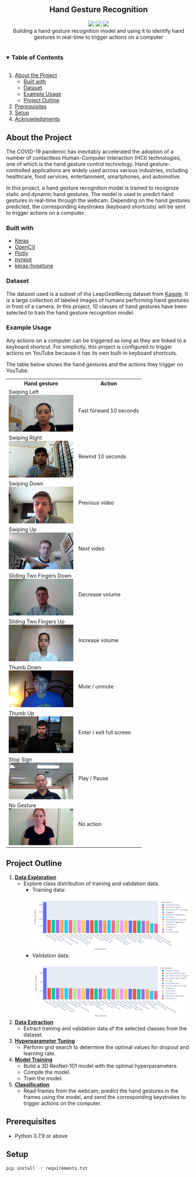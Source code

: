 <div align="center">
  <h2 align="center">Hand Gesture Recognition</h2>
  <p align="center">
    <img src="https://img.shields.io/badge/Deep%20Learning-blue"/>
    <img src="https://img.shields.io/badge/Computer%20Vision-orange"/>
    <img src="https://img.shields.io/badge/Human--Computer%20Interaction-success"/>
    <br>
    Building a hand gesture recognition model and using it to identify hand gestures in real-time to trigger actions on a computer
  </p>
</div>

<details open="open">
  <summary><h3 style="display: inline-block">Table of Contents</h3></summary>
  <ol>
    <li>
      <a href="#about-the-project">About the Project</a>
      <ul>
        <li>
          <a href="#built-with">Built with</a>
        </li>
        <li>
          <a href="#dataset">Dataset</a>
        </li>
        <li>
          <a href="#example-usage">Example Usage</a>
        </li>
        <li>
          <a href="#project-outline">Project Outline</a>
        </li>
      </ul>
    </li>
    <li>
      <a href="#prerequisites">Prerequisites</a>
    </li>
    <li>
      <a href="#setup">Setup</a>
    </li>
    <li>
      <a href="#acknowledgments">Acknowledgments</a>
    </li>
  </ol>
</details>

## About the Project

The COVID-19 pandemic has inevitably accelerated the adoption of a number of contactless Human-Computer Interaction (HCI) technologies, one of which is the hand gesture control technology. Hand gesture-controlled applications are widely used across various industries, including healthcare, food services, entertainment, smartphones, and automotive.

In this project, a hand gesture recognition model is trained to recognize static and dynamic hand gestures. The model is used to predict hand gestures in real-time through the webcam. Depending on the hand gestures predicted, the corresponding keystrokes (keyboard shortcuts) will be sent to trigger actions on a computer.

### Built with

* [Keras](https://keras.io/)
* [OpenCV](https://opencv.org/)
* [Plotly](https://plotly.com/)
* [pynput](https://pynput.readthedocs.io/en/latest/)
* [keras-hypetune](https://github.com/cerlymarco/keras-hypetune)

### Dataset

The dataset used is a subset of the LeapGestRecog dataset from [Kaggle](https://www.kaggle.com/datasets/gti-upm/leapgestrecog). It is a large collection of labeled images of humans performing hand gestures in front of a camera. In this project, 10 classes of hand gestures have been selected to train the hand gesture recognition model.

### Example Usage

Any actions on a computer can be triggered as long as they are linked to a keyboard shortcut. For simplicity, this project is configured to trigger actions on YouTube because it has its own built-in keyboard shortcuts.

The table below shows the hand gestures and the actions they trigger on YouTube.

<div>
  <table>
    <tr>
      <th>Hand gesture</th>
      <th>Action</th>
    </tr>
    <tr>
      <td>Swiping Left<br><img src="assets/swiping_left.gif" alt="swiping_left"></td>
      <td>Fast forward 10 seconds</td>
    </tr>
    <tr>
      <td>Swiping Right<br><img src="assets/swiping_right.gif" alt="swiping_right"></td>
      <td>Rewind 10 seconds</td>
    </tr>
    <tr>
      <td>Swiping Down<br><img src="assets/swiping_down.gif" alt="swiping_down"></td>
      <td>Previous video</td>
    </tr>
    <tr>
      <td>Swiping Up<br><img src="assets/swiping_up.gif" alt="swiping_up"></td>
      <td>Next video</td>
    </tr>
    <tr>
      <td>Sliding Two Fingers Down<br><img src="assets/sliding_two_fingers_down.gif" alt="sliding_two_fingers_down"></td>
      <td>Decrease volume</td>
    </tr>
    <tr>
      <td>Sliding Two Fingers Up<br><img src="assets/sliding_two_fingers_up.gif" alt="sliding_two_fingers_up"></td>
      <td>Increase volume</td>
    </tr>
    <tr>
      <td>Thumb Down<br><img src="assets/thumb_down.gif" alt="thumb_down"></td>
      <td>Mute / unmute</td>
    </tr>
    <tr>
      <td>Thumb Up<br><img src="assets/thumb_up.gif" alt="thumb_up"></td>
      <td>Enter / exit full screen</td>
    </tr>
    <tr>
      <td>Stop Sign<br><img src="assets/stop_sign.gif" alt="stop_sign"></td>
      <td>Play / Pause</td>
    </tr>
    <tr>
      <td>No Gesture<br><img src="assets/no_gesture.gif" alt="no_gesture"></td>
      <td>No action</td>
    </tr>
  </table>
</div>

## Project Outline

1. **[Data Exploration](DataExploration&Extraction.ipynb)**
   * Explore class distribution of training and validation data.
     - Training data:<br><img src="assets/class_dist_train.png" alt="class_distribution_train">
     - Validation data:<br><img src="assets/class_dist_validation.png" alt="class_distribution_validation">
2. **[Data Extraction](DataExploration&Extraction.ipynb)**
   * Extract training and validation data of the selected classes from the dataset.
3. **[Hyperparameter Tuning](HyperparameterTuning.ipynb)**
   * Perform grid search to determine the optimal values for dropout and learning rate.
4. **[Model Training](Training.ipynb)**
   * Build a 3D ResNet-101 model with the optimal hyperparameters.
   * Compile the model.
   * Train the model.
5. **[Classification](Classification.ipynb)**
   * Read frames from the webcam, predict the hand gestures in the frames using the model, and send the corresponding keystrokes to trigger actions on the computer.

## Prerequisites

* Python 3.7.9 or above

## Setup

```sh
pip install -r requirements.txt
